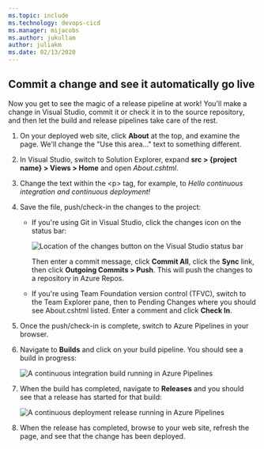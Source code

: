 ```yaml
---
ms.topic: include
ms.technology: devops-cicd
ms.manager: mijacobs
ms.author: jukullam
author: juliakm
ms.date: 02/13/2020
---
```


<h2 id="check-in">Commit a change and see it automatically go live</h2>

Now you get to see the magic of a release pipeline at work! You'll make a change in Visual Studio, commit it or check it in to the source repository, and then let the build and release pipelines take care of the rest.

1. On your deployed web site, click **About** at the top, and examine the page. We'll change the "Use this area..." text to something different.

1. In Visual Studio, switch to Solution Explorer, expand **src > {project name} > Views > Home** and open _About.cshtml_.

1. Change the text within the &lt;p&gt; tag, for example, to _Hello continuous integration and continuous deployment!_

1. Save the file, push/check-in the changes to the project:

   - If you're using Git in Visual Studio, click the changes icon on the status bar:

     ![Location of the changes button on the Visual Studio status bar](../media/commit-change-in-vs.png)

     Then enter a commit message, click **Commit All**, click the **Sync** link, then click **Outgoing Commits > Push**. This will push the changes to a repository in Azure Repos.

   - If you're using Team Foundation version control (TFVC), switch to the Team Explorer pane, then to Pending Changes where you should see About.cshtml listed. Enter a comment and click **Check In**.

1. Once the push/check-in is complete, switch to Azure Pipelines in your browser.
1. Navigate to **Builds** and click on your build pipeline. You should see a build in progress:

   ![A continuous integration build running in Azure Pipelines](../media/ci-build-running.png)

1. When the build has completed, navigate to **Releases** and you should see that a release has started for that build:

   ![A continuous deployment release running in Azure Pipelines](../media/cd-release-running.png)

1. When the release has completed, browse to your web site, refresh the page, and see that the change has been deployed.
